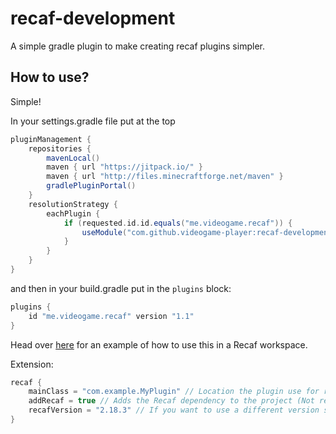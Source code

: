 # recaf-development

A simple gradle plugin to make creating recaf plugins simpler.

## How to use?

Simple!

In your settings.gradle file put at the top

```groovy
pluginManagement {
    repositories {
        mavenLocal()
        maven { url "https://jitpack.io/" }
        maven { url "http://files.minecraftforge.net/maven" }
        gradlePluginPortal()
    }
    resolutionStrategy {
        eachPlugin {
            if (requested.id.id.equals("me.videogame.recaf")) {
                useModule("com.github.videogame-player:recaf-development:${requested.version}")
            }
        }
    }
}
```

and then in your build.gradle put in the `plugins` block:
```groovy
plugins {
    id "me.videogame.recaf" version "1.1"
}
```

Head over [here](https://github.com/videogame-player/recaf-example-plugin) for an example of how to use this in a Recaf workspace.

Extension:
```groovy
recaf {
    mainClass = "com.example.MyPlugin" // Location the plugin use for recaf-runner (Required) (If not present running recaf WILL faiil)
    addRecaf = true // Adds the Recaf dependency to the project (Not required) (Default value: true)
    recafVersion = "2.18.3" // If you want to use a different version specify here (Not required)
}
```